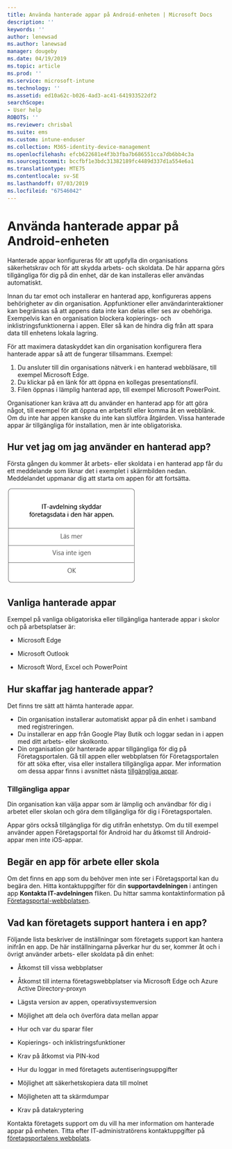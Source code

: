 ```yaml
---
title: Använda hanterade appar på Android-enheten | Microsoft Docs
description: ''
keywords: ''
author: lenewsad
ms.author: lanewsad
manager: dougeby
ms.date: 04/19/2019
ms.topic: article
ms.prod: ''
ms.service: microsoft-intune
ms.technology: ''
ms.assetid: ed10a62c-b026-4ad3-ac41-641933522df2
searchScope:
- User help
ROBOTS: ''
ms.reviewer: chrisbal
ms.suite: ems
ms.custom: intune-enduser
ms.collection: M365-identity-device-management
ms.openlocfilehash: efcb622681e4f3b3fba7b686551cca7db6bb4c3a
ms.sourcegitcommit: bccfbf1e3bdc31382189fc4489d337d1a554e6a1
ms.translationtype: MTE75
ms.contentlocale: sv-SE
ms.lasthandoff: 07/03/2019
ms.locfileid: "67546042"
---
```

# <a name="use-managed-apps-on-your-android-device"></a>Använda hanterade appar på Android-enheten
Hanterade appar konfigureras för att uppfylla din organisations säkerhetskrav och för att skydda arbets- och skoldata. De här apparna görs tillgängliga för dig på din enhet, där de kan installeras eller användas automatiskt. 

Innan du tar emot och installerar en hanterad app, konfigureras appens behörigheter av din organisation. Appfunktioner eller användarinteraktioner kan begränsas så att appens data inte kan delas eller ses av obehöriga. Exempelvis kan en organisation blockera kopierings- och inklistringsfunktionerna i appen. Eller så kan de hindra dig från att spara data till enhetens lokala lagring.

För att maximera dataskyddet kan din organisation konfigurera flera hanterade appar så att de fungerar tillsammans. Exempel:
1. Du ansluter till din organisations nätverk i en hanterad webbläsare, till exempel Microsoft Edge.
2. Du klickar på en länk för att öppna en kollegas presentationsfil.
3. Filen öppnas i lämplig hanterad app, till exempel Microsoft PowerPoint.

Organisationer kan kräva att du använder en hanterad app för att göra något, till exempel för att öppna en arbetsfil eller komma åt en webblänk. Om du inte har appen kanske du inte kan slutföra åtgärden. Vissa hanterade appar är tillgängliga för installation, men är inte obligatoriska.

## <a name="how-do-i-know-im-using-a-managed-app"></a>Hur vet jag om jag använder en hanterad app?
Första gången du kommer åt arbets- eller skoldata i en hanterad app får du ett meddelande som liknar det i exemplet i skärmbilden nedan. Meddelandet uppmanar dig att starta om appen för att fortsätta.

![Skärmbild av meddelandet som visas när en användare öppnar en hanterad app på sin enhet. Meddelandet ”Your organization is not protecting its data in this app. You need to restart the app to continue." (Din organisation skyddar inte sina data i den här appen. Du måste starta om appen för att fortsätta.) visas, följt av en OK-knapp.](./media/managed-apps-message.png)

## <a name="commonly-managed-apps"></a>Vanliga hanterade appar  
Exempel på vanliga obligatoriska eller tillgängliga hanterade appar i skolor och på arbetsplatser är:

- Microsoft Edge

- Microsoft Outlook

- Microsoft Word, Excel och PowerPoint

## <a name="how-do-i-get-managed-apps"></a>Hur skaffar jag hanterade appar?
Det finns tre sätt att hämta hanterade appar.  
* Din organisation installerar automatiskt appar på din enhet i samband med registreringen.  
* Du installerar en app från Google Play Butik och loggar sedan in i appen med ditt arbets- eller skolkonto.    
* Din organisation gör hanterade appar tillgängliga för dig på Företagsportalen. Gå till appen eller webbplatsen för Företagsportalen för att söka efter, visa eller installera tillgängliga appar. Mer information om dessa appar finns i avsnittet nästa [tillgängliga appar](#available-apps).  

### <a name="available-apps"></a>Tillgängliga appar   
 Din organisation kan välja appar som är lämplig och användbar för dig i arbetet eller skolan och göra dem tillgängliga för dig i Företagsportalen.  

 Appar görs också tillgängliga för dig utifrån enhetstyp. Om du till exempel använder appen Företagsportal för Android har du åtkomst till Android-appar men inte iOS-appar.   

## <a name="request-an-app-for-work-or-school"></a>Begär en app för arbete eller skola   
 Om det finns en app som du behöver men inte ser i Företagsportal kan du begära den. Hitta kontaktuppgifter för din **supportavdelningen** i antingen app **Kontakta IT-avdelningen** fliken. Du hittar samma kontaktinformation på [Företagsportal-webbplatsen](https://go.microsoft.com/fwlink/?linkid=2010980).   

## <a name="what-can-my-company-support-manage-in-an-app"></a>Vad kan företagets support hantera i en app?  
Följande lista beskriver de inställningar som företagets support kan hantera inifrån en app. De här inställningarna påverkar hur du ser, kommer åt och i övrigt använder arbets- eller skoldata på din enhet:

* Åtkomst till vissa webbplatser  

* Åtkomst till interna företagswebbplatser via Microsoft Edge och Azure Active Directory-proxyn  

* Lägsta version av appen, operativsystemversion

* Möjlighet att dela och överföra data mellan appar  

* Hur och var du sparar filer  

* Kopierings- och inklistringsfunktioner  

* Krav på åtkomst via PIN-kod  

* Hur du loggar in med företagets autentiseringsuppgifter  

* Möjlighet att säkerhetskopiera data till molnet  

* Möjligheten att ta skärmdumpar  

* Krav på datakryptering  

Kontakta företagets support om du vill ha mer information om hanterade appar på enheten. Titta efter IT-administratörens kontaktuppgifter på [företagsportalens webbplats](https://go.microsoft.com/fwlink/?linkid=2010980).
